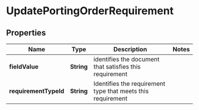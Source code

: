 

# UpdatePortingOrderRequirement


## Properties

Name | Type | Description | Notes
------------ | ------------- | ------------- | -------------
**fieldValue** | **String** | identifies the document that satisfies this requirement | 
**requirementTypeId** | **String** | Identifies the requirement type that meets this requirement | 



